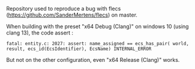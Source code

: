 Repository used to reproduce a bug with flecs (https://github.com/SanderMertens/flecs) on master.

When building with the preset "x64 Debug (Clang)" on windows 10 (using clang 13), the code assert :

```
fatal: entity.c: 2027: assert: name_assigned == ecs_has_pair( world, result, ecs_id(EcsIdentifier), EcsName) INTERNAL_ERROR
```

But not on the other configuration, even "x64 Release (Clang)" works.
